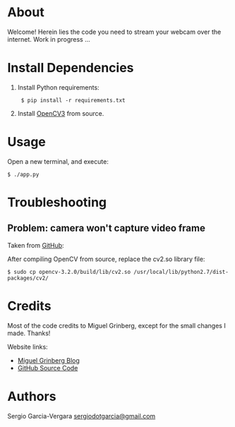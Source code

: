 # About

Welcome! Herein lies the code you need to stream your webcam over the internet.
Work in progress ...

# Install Dependencies

1. Install Python requirements:

		$ pip install -r requirements.txt

2. Install
   [OpenCV3](https://github.com/kratzert/Ubuntu_from_scratch/blob/master/Ubuntu_16_04LTS.md#installing-opencv3)
   from source.

# Usage

Open a new terminal, and execute:

	$ ./app.py

# Troubleshooting

## Problem: camera won't capture video frame

Taken from [GitHub](https://github.com/opencv/opencv/issues/8471):

After compiling OpenCV from source, replace the cv2.so library file:

	$ sudo cp opencv-3.2.0/build/lib/cv2.so /usr/local/lib/python2.7/dist-packages/cv2/

# Credits

Most of the code credits to Miguel Grinberg, except for the small changes I
made. Thanks!

Website links:
* [Miguel Grinberg Blog](http://blog.miguelgrinberg.com/post/video-streaming-with-flask)
* [GitHub Source Code](https://github.com/miguelgrinberg/flask-video-streaming)

# Authors

Sergio Garcia-Vergara <sergiodotgarcia@gmail.com>

